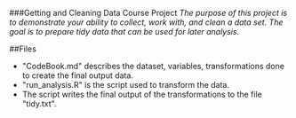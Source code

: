 ###Getting and Cleaning Data Course Project
*The purpose of this project is to demonstrate your ability to collect, work with, and
clean a data set. The goal is to prepare tidy data that can be used for later analysis.*

##Files
* "CodeBook.md" describes the dataset, variables, transformations done to create the final
output data.
* "run_analysis.R" is the script used to transform the data.
* The script writes the final output of the transformations to the file "tidy.txt".
